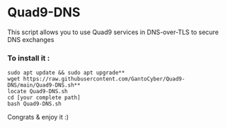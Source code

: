 # Quad9-DNS

This script allows you to use Quad9 services in DNS-over-TLS to secure DNS exchanges
### To install it :
```
sudo apt update && sudo apt upgrade**
wget https://raw.githubusercontent.com/GantoCyber/Quad9-DNS/main/Quad9-DNS.sh**
locate Quad9-DNS.sh
cd [your complete path]
bash Quad9-DNS.sh
```
Congrats & enjoy it :)
